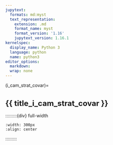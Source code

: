 ```yaml
---
jupytext:
  formats: md:myst
  text_representation:
    extension: .md
    format_name: myst
    format_version: '1.16'
    jupytext_version: 1.16.1
kernelspec:
  display_name: Python 3
  language: python
  name: python3
editor_options: 
  markdown: 
  wrap: none
---
```

<style>
  h1 {
    font-size: 1.5rem;font-weight: bold;
  }
</style>
(i_cam_strat_covar)=
# {{ title_i_cam_strat_covar }}

:::::::::{div} full-width

```{figure} ../03_images/03_image_files/00_coming_soon.png
:width: 300px
:align: center
```

:::::::::